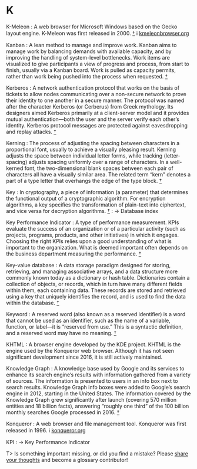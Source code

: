 # K

K-Meleon
: A web browser for Microsoft Windows based on the Gecko layout engine. K-Meleon was first released in 2000.&nbsp;[†](#w-k-meleon) ℹ︎&nbsp;[kmeleonbrowser.org](http://kmeleonbrowser.org/)

Kanban
: A lean method to manage and improve work. Kanban aims to manage work by balancing demands with available capacity, and by improving the handling of system-level bottlenecks. Work items are visualized to give participants a view of progress and process, from start to finish, usually via a Kanban board. Work is pulled as capacity permits, rather than work being pushed into the process when requested.&nbsp;[†](#w-kanban)

Kerberos
: A network authentication protocol that works on the basis of tickets to allow nodes communicating over a non-secure network to prove their identity to one another in a secure manner. The protocol was named after the character Kerberos (or Cerberus) from Greek mythology. Its designers aimed Kerberos primarily at a client-server model and it provides mutual authentication—both the user and the server verify each other’s identity. Kerberos protocol messages are protected against eavesdropping and replay attacks.&nbsp;[†](#w-kerberos)

Kerning
: The process of adjusting the spacing between characters in a proportional font, usually to achieve a visually pleasing result. Kerning adjusts the space between individual letter forms, while tracking (letter-spacing) adjusts spacing uniformly over a range of characters. In a well-kerned font, the two-dimensional blank spaces between each pair of characters all have a visually similar area. The related term “kern” denotes a part of a type letter that overhangs the edge of the type block.&nbsp;[†](#w-kerning)

Key
: In cryptography, a piece of information (a parameter) that determines the functional output of a cryptographic algorithm. For encryption algorithms, a key specifies the transformation of plain-text into ciphertext, and vice versa for decryption algorithms.&nbsp;[†](#w-key-cryptography)
: → Database index

Key Performance Indicator
: A type of performance measurement. KPIs evaluate the success of an organization or of a particular activity (such as projects, programs, products, and other initiatives) in which it engages. Choosing the right KPIs relies upon a good understanding of what is important to the organization. What is deemed important often depends on the business department measuring the performance.&nbsp;[†](#w-kpi)

Key-value database
: A data storage paradigm designed for storing, retrieving, and managing associative arrays, and a data structure more commonly known today as a dictionary or hash table. Dictionaries contain a collection of objects, or records, which in turn have many different fields within them, each containing data. These records are stored and retrieved using a key that uniquely identifies the record, and is used to find the data within the database.&nbsp;[†](#w-key-value-database)

Keyword
: A reserved word (also known as a reserved identifier) is a word that cannot be used as an identifier, such as the name of a variable, function, or label—it is “reserved from use.” This is a syntactic definition, and a reserved word may have no meaning.&nbsp;[†](#w-keyword)

KHTML
: A browser engine developed by the KDE project. KHTML is the engine used by the Konqueror web browser. Although it has not seen significant development since 2016, it is still actively maintained.

Knowledge Graph
: A knowledge base used by Google and its services to enhance its search engine’s results with information gathered from a variety of sources. The information is presented to users in an info box next to search results. Knowledge Graph info boxes were added to Google’s search engine in 2012, starting in the United States. The information covered by the Knowledge Graph grew significantly after launch (covering 570 million entities and 18 billion facts), answering “roughly one third” of the 100 billion monthly searches Google processed in 2016.&nbsp;[†](#w-knowledge-graph)

Konqueror
: A web browser and file management tool. Konqueror was first released in 1996. ℹ︎&nbsp;[konqueror.org](https://konqueror.org/)

KPI
: → Key Performance Indicator

T> Is something important missing, or did you find a mistake? Please [share your thoughts](https://github.com/j9t/web-development-glossary-forum/issues/new) and become a glossary&nbsp;contributor!